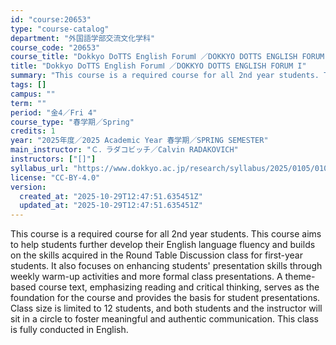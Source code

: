 ```yaml
---
id: "course:20653"
type: "course-catalog"
department: "外国語学部交流文化学科"
course_code: "20653"
course_title: "Dokkyo DoTTS English ForumⅠ ／DOKKYO DOTTS ENGLISH FORUM I"
title: "Dokkyo DoTTS English ForumⅠ ／DOKKYO DOTTS ENGLISH FORUM I"
summary: "This course is a required course for all 2nd year students. This course aims to help students further develop their Engl…"
tags: []
campus: ""
term: ""
period: "金4／Fri 4"
course_type: "春学期／Spring"
credits: 1
year: "2025年度／2025 Academic Year 春学期／SPRING SEMESTER"
main_instructor: "Ｃ．ラダコビッチ／Calvin RADAKOVICH"
instructors: ["[]"]
syllabus_url: "https://www.dokkyo.ac.jp/research/syllabus/2025/0105/0105_20653_ja_JP.html"
license: "CC-BY-4.0"
version:
  created_at: "2025-10-29T12:47:51.635451Z"
  updated_at: "2025-10-29T12:47:51.635451Z"
---
```

This course is a required course for all 2nd year students. This course aims to help students further develop their English language fluency and builds on the skills acquired in the Round Table Discussion class for first-year students. It also focuses on enhancing students' presentation skills through weekly warm-up activities and more formal class presentations. A theme-based course text, emphasizing reading and critical thinking, serves as the foundation for the course and provides the basis for student presentations. Class size is limited to 12 students, and both students and the instructor will sit in a circle to foster meaningful and authentic communication. This class is fully conducted in English.
